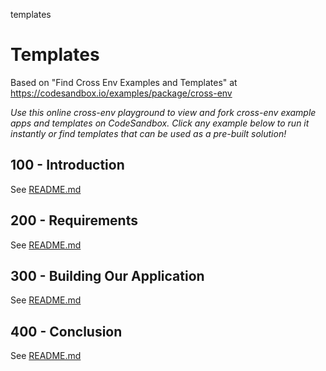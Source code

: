 templates
# Templates

Based on "Find Cross Env Examples and Templates" at https://codesandbox.io/examples/package/cross-env

*Use this online cross-env playground to view and fork cross-env example apps and templates on CodeSandbox. Click any example below to run it instantly or find templates that can be used as a pre-built solution!*

## 100 - Introduction

See [README.md](./100/README.md)

## 200 - Requirements

See [README.md](./200/README.md)

## 300 - Building Our Application

See [README.md](./300/README.md)

## 400 - Conclusion

See [README.md](./400/README.md)
